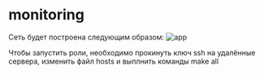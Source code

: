 # monitoring

Сеть будет построена следующим образом:
![app](https://github.com/DuDlick/monitoring/assets/71396014/8744bac6-3658-4c15-9af6-560472e9d8d6)

Чтобы запустить роли, необходимо прокинуть ключ ssh на удалённые сервера, изменить файл hosts и выплнить команды make all
